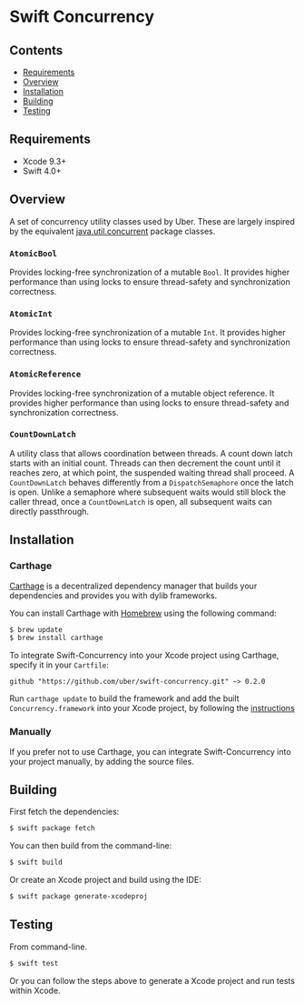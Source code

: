 # Swift Concurrency

## Contents

- [Requirements](#requirements)
- [Overview](#overview)
- [Installation](#installation)
- [Building](#building)
- [Testing](#testing)

## Requirements

- Xcode 9.3+
- Swift 4.0+

## Overview

A set of concurrency utility classes used by Uber. These are largely inspired by the equivalent [java.util.concurrent](https://docs.oracle.com/javase/8/docs/api/java/util/concurrent/package-summary.html) package classes.

### `AtomicBool`
Provides locking-free synchronization of a mutable `Bool`. It provides higher performance than using locks to ensure thread-safety and synchronization correctness.

### `AtomicInt` 
Provides locking-free synchronization of a mutable `Int`. It provides higher performance than using locks to ensure thread-safety and synchronization correctness.

### `AtomicReference`
Provides locking-free synchronization of a mutable object reference. It provides higher performance than using locks to ensure thread-safety and synchronization correctness.

### `CountDownLatch`
A utility class that allows coordination between threads. A count down latch starts with an initial count. Threads can then decrement the count until it reaches zero, at which point, the suspended waiting thread shall proceed. A `CountDownLatch` behaves differently from a `DispatchSemaphore` once the latch is open. Unlike a semaphore where subsequent waits would still block the caller thread, once a `CountDownLatch` is open, all subsequent waits can directly passthrough.

## Installation

### Carthage

[Carthage](https://github.com/Carthage/Carthage) is a decentralized dependency manager that builds your dependencies and provides you with dylib frameworks.

You can install Carthage with [Homebrew](http://brew.sh/) using the following command:

```bash
$ brew update
$ brew install carthage
```

To integrate Swift-Concurrency into your Xcode project using Carthage, specify it in your `Cartfile`:

```ogdl
github "https://github.com/uber/swift-concurrency.git" ~> 0.2.0
```

Run `carthage update` to build the framework and add the built `Concurrency.framework` into your Xcode project, by following the [instructions](https://github.com/Carthage/Carthage#adding-frameworks-to-an-application)

### Manually

If you prefer not to use Carthage, you can integrate Swift-Concurrency into your project manually, by adding the source files.

## Building

First fetch the dependencies:

```bash
$ swift package fetch
```

You can then build from the command-line:

```bash
$ swift build
```

Or create an Xcode project and build using the IDE:

```bash
$ swift package generate-xcodeproj
```

## Testing

From command-line.

```bash
$ swift test
```

Or you can follow the steps above to generate a Xcode project and run tests within Xcode.
